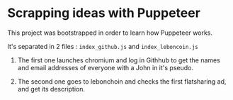 # Scrapping ideas with Puppeteer

This project was bootstrapped in order to learn how Puppeteer works.

It's separated in 2 files : `index_github.js` and `index_leboncoin.js`

1. The first one launches chromium and log in Githhub to get the names and email addresses of everyone with a John in it's pseudo.

2. The second one goes to lebonchoin and checks the first flatsharing ad, and get its description. 
